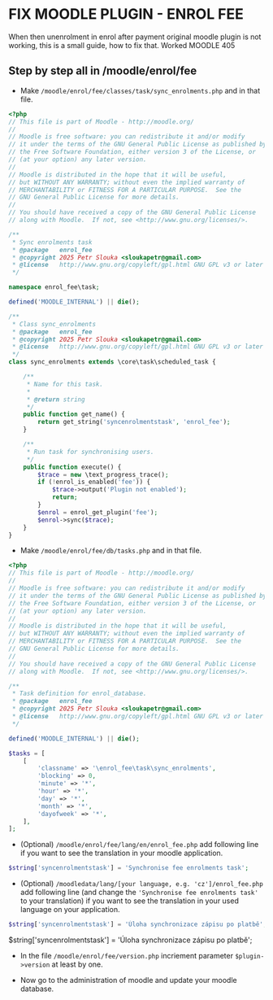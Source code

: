# FIX MOODLE PLUGIN - ENROL FEE
When then unenrolment in enrol after payment original moodle plugin is not working, this is a small guide, how to fix that.
Worked MOODLE 405

## Step by step all in /moodle/enrol/fee
- Make `/moodle/enrol/fee/classes/task/sync_enrolments.php` and in that file.

```php
<?php
// This file is part of Moodle - http://moodle.org/
//
// Moodle is free software: you can redistribute it and/or modify
// it under the terms of the GNU General Public License as published by
// the Free Software Foundation, either version 3 of the License, or
// (at your option) any later version.
//
// Moodle is distributed in the hope that it will be useful,
// but WITHOUT ANY WARRANTY; without even the implied warranty of
// MERCHANTABILITY or FITNESS FOR A PARTICULAR PURPOSE.  See the
// GNU General Public License for more details.
//
// You should have received a copy of the GNU General Public License
// along with Moodle.  If not, see <http://www.gnu.org/licenses/>.

/**
 * Sync enrolments task
 * @package   enrol_fee
 * @copyright 2025 Petr Slouka <sloukapetr@gmail.com>
 * @license   http://www.gnu.org/copyleft/gpl.html GNU GPL v3 or later
 */

namespace enrol_fee\task;

defined('MOODLE_INTERNAL') || die();

/**
 * Class sync_enrolments
 * @package   enrol_fee
 * @copyright 2025 Petr Slouka <sloukapetr@gmail.com>
 * @license   http://www.gnu.org/copyleft/gpl.html GNU GPL v3 or later
 */
class sync_enrolments extends \core\task\scheduled_task {

    /**
     * Name for this task.
     *
     * @return string
     */
    public function get_name() {
        return get_string('syncenrolmentstask', 'enrol_fee');
    }

    /**
     * Run task for synchronising users.
     */
    public function execute() {
        $trace = new \text_progress_trace();
        if (!enrol_is_enabled('fee')) {
            $trace->output('Plugin not enabled');
            return;
        }
        $enrol = enrol_get_plugin('fee');
        $enrol->sync($trace);
    }
}
```

- Make `/moodle/enrol/fee/db/tasks.php` and in that file.

```php
<?php
// This file is part of Moodle - http://moodle.org/
//
// Moodle is free software: you can redistribute it and/or modify
// it under the terms of the GNU General Public License as published by
// the Free Software Foundation, either version 3 of the License, or
// (at your option) any later version.
//
// Moodle is distributed in the hope that it will be useful,
// but WITHOUT ANY WARRANTY; without even the implied warranty of
// MERCHANTABILITY or FITNESS FOR A PARTICULAR PURPOSE.  See the
// GNU General Public License for more details.
//
// You should have received a copy of the GNU General Public License
// along with Moodle.  If not, see <http://www.gnu.org/licenses/>.

/**
 * Task definition for enrol_database.
 * @package   enrol_fee
 * @copyright 2025 Petr Slouka <sloukapetr@gmail.com>
 * @license   http://www.gnu.org/copyleft/gpl.html GNU GPL v3 or later
 */

defined('MOODLE_INTERNAL') || die();

$tasks = [
    [
        'classname' => '\enrol_fee\task\sync_enrolments',
        'blocking' => 0,
        'minute' => '*',
        'hour' => '*',
        'day' => '*',
        'month' => '*',
        'dayofweek' => '*',
    ],
];
```

- (Optional) `/moodle/enrol/fee/lang/en/enrol_fee.php` add following line if you want to see the translation in your moodle application.
```php
$string['syncenrolmentstask'] = 'Synchronise fee enrolments task';
```

- (Optional) `/moodledata/lang/[your language, e.g. 'cz']/enrol_fee.php` add following line (and change the  `'Synchronise fee enrolments task'` to your translation) if you want to see the translation in your used language on your application.
```php
$string['syncenrolmentstask'] = 'Úloha synchronizace zápisu po platbě';
```

$string['syncenrolmentstask'] = 'Úloha synchronizace zápisu po platbě';

- In the file `/moodle/enrol/fee/version.php` incriement parameter `$plugin->version` at least by one.

- Now go to the administration of moodle and update your moodle database.
